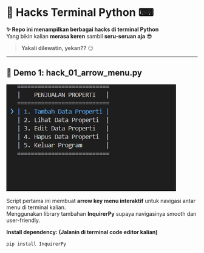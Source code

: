 # 👾 Hacks Terminal Python ⌨

**✨ Repo ini menampilkan berbagai hacks di terminal Python**  
Yang bikin kalian **merasa keren** sambil **seru-seruan aja** 😎  

> **Yakali dilewatin, yekan??** 😏
---

## 🌟 Demo 1: hack_01_arrow_menu.py

![Demo CLI](assets/hack_01_arrow_menu.gif)

Script pertama ini membuat **arrow key menu interaktif** untuk navigasi antar menu di terminal kalian.  
Menggunakan library tambahan **InquirerPy** supaya navigasinya smooth dan user-friendly.

**Install dependency: (Jalanin di terminal code editor kalian)**
```bash
pip install InquirerPy

